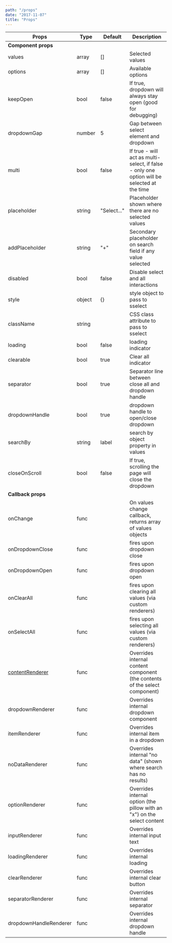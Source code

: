 ```yaml
---
path: "/props"
date: "2017-11-07"
title: "Props"
---
```


| Props                  | Type   | Default     | Description                                                                                 |
|------------------------|--------|-------------|---------------------------------------------------------------------------------------------|
| **Component props** ||||
| values                 | array  | []          | Selected values                                                                             |
| options                | array  | []          | Available options                                                                           |
| keepOpen               | bool   | false       | If true, dropdown will always stay open (good for debugging)                                |
| dropdownGap            | number | 5           | Gap between select element and dropdown                                                     |
| multi                  | bool   | false        | If true - will act as multi-select, if false - only one option will be selected at the time |
| placeholder            | string | "Select..." | Placeholder shown where there are no selected values                                        |
| addPlaceholder         | string | "+"         | Secondary placeholder on search field if any value selected                                 |
| disabled               | bool   | false       | Disable select and all interactions                                                         |
| style                  | object | {}          | style object to pass to sselect                                                             |
| className              | string |             | CSS class attribute to pass to sselect                                                      |
| loading                | bool   | false       | loading indicator                                                                           |
| clearable              | bool   | true        | Clear all indicator                                                                         |
| separator              | bool   | true        | Separator line between close all and dropdown handle                                        |
| dropdownHandle         | bool   | true        | dropdown handle to open/close dropdown                                                      |
| searchBy               | string | label       | search by object property in values                                                         |
| closeOnScroll          | bool   | false       | If true, scrolling the page will close the dropdown                                         |
| **Callback props** ||||
| onChange               | func   |             | On values change callback, returns array of values objects |
| onDropdownClose        | func   |             | fires upon dropdown close                                                                   |
| onDropdownOpen         | func   |             | fires upon dropdown open                                                                    |
| onClearAll             | func   |             | fires upon clearing all values (via custom renderers)                                       |
| onSelectAll            | func   |             | fires upon selecting all values (via custom renderers)                                      |
| [contentRenderer](/prop/content-renderer)        | func   |             | Overrides internal content component (the contents of the select component)                |
| dropdownRenderer       | func   |             | Overrides internal dropdown component                                                       |
| itemRenderer           | func   |             | Overrides internal item in a dropdown                                                       |
| noDataRenderer         | func   |             | Overrides internal "no data" (shown where search has no results)                            |
| optionRenderer         | func   |             | Overrides internal option (the pillow with an "x") on the select content                    |
| inputRenderer          | func   |             | Overrides internal input text                                                               |
| loadingRenderer        | func   |             | Overrides internal loading                                                                  |
| clearRenderer          | func   |             | Overrides internal clear button                                                             |
| separatorRenderer      | func   |             | Overrides internal separator                                                                |
| dropdownHandleRenderer | func   |             | Overrides internal dropdown handle                                                          |
